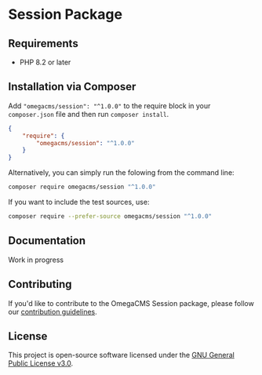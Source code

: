 # Session Package

## Requirements

* PHP 8.2 or later

## Installation via Composer

Add `"omegacms/session": "^1.0.0"` to the require block in your `composer.json` file and then run `composer install`.

```json
{
    "require": {
        "omegacms/session": "^1.0.0"
    }
}
```

Alternatively, you can simply run the folowing from the command line:

```sh
composer require omegacms/session "^1.0.0"
```

If you want to include the test sources, use:

```sh
composer require --prefer-source omegacms/session "^1.0.0"
```

## Documentation

Work in progress

## Contributing

If you'd like to contribute to the OmegaCMS Session package, please follow our [contribution guidelines](CONTRIBUTING.md).

## License

This project is open-source software licensed under the [GNU General Public License v3.0](LICENSE).
